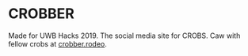 # CROBBER
Made for UWB Hacks 2019. The social media site for CROBS. Caw with fellow crobs at [crobber.rodeo](https://crobber.rodeo/).
